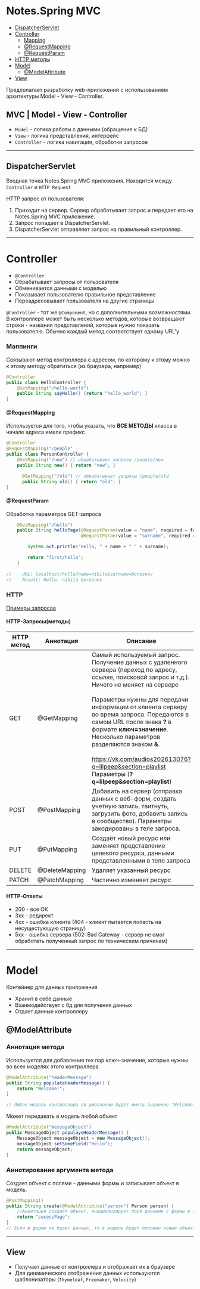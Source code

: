 # Notes.Spring MVC

* [DispatcherServlet](#DispatcherServlet)
* [Controller](#Controller)
  * [Mapping](#Mapping)
  * [@RequestMapping](#RequestMapping)
  * [@RequestParam](#RequestMapping)
* [HTTP методы](#HTTP)
* [Model](#Model)
  * [@ModelAttribute](#ModelAttribute)
* [View](#View)

Предполагает разработку web-приложений с использованием архитектуры Model - View - Controller.



## MVC | Model - View - Controller

- `Model` - логика работы с данными (обращение к БД)
- `View` - логика представления, интерфейс
- `Controller` - логика навигации, обработки запросов

<a name = "DispatcherServlet"></a>

---

## DispatcherServlet

Входная точка Notes.Spring MVC приложения. Находится между `Controller`
и `HTTP Request`

HTTP запрос от пользователя:
1. Приходит на сервер. Сервер обрабатывает запрос и передает
его на Notes.Spring MVC приложение.
2. Запрос попадает в DispatcherServlet.
3. DispatcherServlet отправляет запрос на правильный контроллер.

<a name = "Controller"></a>

---

# Controller

- `@Controller`
- Обрабатывает запросы от пользователя
- Обменивается данными с моделью
- Показывает пользователю правильное представление
- Переадресовывает пользователя на другие страницы

`@Controller` - тот же `@Component`, но с дополнительными возможностями.
В контроллере может быть несколько методов, которые возвращают строки - названия представлений, которые нужно показать
пользователю. Обычно каждый метод соответствует одному URL'у 

<a name = "Mapping"></a>

### Маппинги

Связывают метод контроллера с адресом, по которому к этому можно к этому методу обратиться (из браузера, например)

```java
@Controller
public class HelloController {
    @GetMapping("/hello-world")
    public String sayHello() {return "hello_world"; }
}
```

<a name = "RequestMapping"></a>


#### @RequestMapping

Используется для того, чтобы указать, что **ВСЕ МЕТОДЫ** класса в начале адреса имели префикс

```java
@Controller
@RequestMapping("/people"
public class PersonController {
    @GetMapping("/new") // обрабатывает запросы /people/new
    public String new() { return "new"; }

      @GetMapping("/old") // обрабатывает запросы /people/old
      public String old() { return "old"; }
}
```

<a name = "RequestParam"></a>

#### @RequestParam

Обработка параметров GET-запроса
```java
    @GetMapping("/hello")
    public String helloPage(@RequestParam(value = "name", required = false) String name,
                            @RequestParam(value = "surname", required = false) String surname) {

        System.out.println("Hello, " + name + " " + surname);

        return "first/hello";
    }
    
//    URL: localhost/hello?name=nikita&surname=bereznev
//    Result: Hello, nikita bereznev
```

### HTTP

[Примеры запросов](../../Architecture/REST/README.md/#examples)

<a name = "HTTP"></a>

#### HTTP-Запросы(методы)

| HTTP метод | Аннотация      | Описание                                                                                                                                                                                                                                                                                                                                                                                                                                                                       |
|------------|----------------|--------------------------------------------------------------------------------------------------------------------------------------------------------------------------------------------------------------------------------------------------------------------------------------------------------------------------------------------------------------------------------------------------------------------------------------------------------------------------------|
| GET        | @GetMapping    | Самый используемый запрос. Получение данных с удаленного сервера (переход по адресу, ссылке, поисковой запрос и т.д.). Ничего не меняет на сервере<br/><br/> Параметры нужны для передачи информации от клиента серверу во время запроса. Передаются в самом URL после знака **?** в формате **ключ=значение**. Несколько параметров разделяются знаком **&**.<br/> <br/>https://vk.com/audios202613076?q=lilpeep&section=playlist Параметры (**?q=lilpeep&section=playlist**) |
| POST       | @PostMapping   | Добавить на сервер (отправка данных с веб-форм, создать учетную запись, твитнуть, загрузить фото, добавить запись в сообщество). Параметры закодированы в теле запроса.                                                                                                                                                                                                                                                                                                        |
| PUT        | @PutMapping    | Создаёт новый ресурс или заменяет представление целевого ресурса, данными представленными в теле запроса                                                                                                                                                                                                                                                                                                                                                                       |
| DELETE     | @DeleteMapping | Удаляет указанный ресурс                                                                                                                                                                                                                                                                                                                                                                                                                                                       |
| PATCH      | @PatchMapping  | Частично изменяет ресурс                                                                                                                                                                                                                                                                                                                                                                                                                                                       |

#### HTTP-Ответы

* 200 - все ОК
* 3хх - редирект
* 4хх - ошибка клиента (404 - клиент пытается попасть на несущестующую страницу)
* 5хх - ошибка сервера (502: Bad Gateway -  сервер не смог обработать полученный запрос по техническим причинам)

---

<a name = "Model"></a>


# Model

Контейнер для данных приложения

 - Хранит в себе данные
 - Взаимодействует с бд для получения данных
 - Отдает данные контроллеру

<a name = "ModelAttribute"></a>

## @ModelAttribute

### Аннотация метода

Используется для добавления тех пар ключ-значение, которые нужны во всех моделях этого контроллера.

```java
@ModelAttribute("headerMessage")
public String populateHeaderMessage() {
    return "Welcome!";    
}

// Любая модель контроллера по умолчанию будет иметь значение "Welcome!" с ключом headerMessage
```

Может передавать в модель любой объект
```java
@ModelAttribute("messageObject")
public MessageObject populayeHeaderMessage() {
    MessageObject messageObject = new MessageObject();
    messageObject.setSomeField("Hello");
    return messageObject;
}
```

### Аннотирование аргумента метода

Создает объект с полями - данными формы и записывает объект в модель.

```java
@PostMapping()
public String create(@ModelAttribute("person") Person person) {
    //Аннотация создает объект, инициализирует поля данными с формы и записывает объект в модель с ключом "person".
    return "sucessPage";   
}
// Если в форме не будет данных, то в модель будет положен новый объект со значениями по умолчанию (0, null, и тд)
```




<a name = "View"></a>

---
## View

- Получает данные от контроллера и отображает их в браузере
- Для динамического отображения данных используются шаблонизаторы
  (`Thymeleaf`, `Freemaker`, `Velocity`)